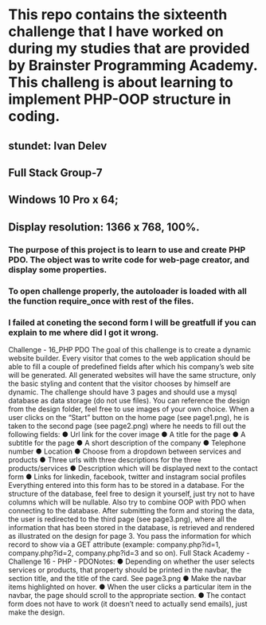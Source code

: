 # This repo contains the sixteenth challenge that I have worked on during my studies that are provided by Brainster Programming Academy. This challeng is about learning to implement PHP-OOP structure in coding.

## stundet: Ivan Delev

## Full Stack Group-7

## Windows 10 Pro x 64; 
## Display resolution: 1366 x 768, 100%.

### The purpose of this project is to learn to use and create PHP PDO. The object was to write code for web-page creator, and display some properties.
 
### To open challenge properly, the autoloader is loaded with all the function require_once with rest of the files.

### I failed at coneting the second form I will be greatfull if you can explain to me where did I got it wrong.

Challenge - 16_PHP PDO
The goal of this challenge is to create a dynamic website builder. Every visitor
that comes to the web application should be able to fill a couple of
predefined fields after which his company’s web site will be generated. All
generated websites will have the same structure, only the basic styling and
content that the visitor chooses by himself are dynamic.
The challenge should have 3 pages and should use a mysql database as data
storage (do not use files). You can reference the design from the design
folder, feel free to use images of your own choice.
When a user clicks on the “Start” button on the home page (see page1.png),
he is taken to the second page (see page2.png) where he needs to fill out the
following fields:
● Url link for the cover image
● A title for the page
● A subtitle for the page
● A short description of the company
● Telephone number
● Location
● Choose from a dropdown between services and products
● Three urls with three descriptions for the three products/services
● Description which will be displayed next to the contact form
● Links for linkedin, facebook, twitter and instagram social profiles
Everything entered into this form has to be stored in a database. For the
structure of the database, feel free to design it yourself, just try not to have
columns which will be nullable. Also try to combine OOP with PDO when
connecting to the database.
After submitting the form and storing the data, the user is redirected to the
third page (see page3.png), where all the information that has been stored in
the database, is retrieved and rendered as illustrated on the design for page 3.
You pass the information for which record to show via a GET attribute
(example: company.php?id=1, company.php?id=2, company.php?id=3 and so
on).
Full Stack Academy - Challenge 16 - PHP - PDONotes:
● Depending on whether the user selects services or products, that
property should be printed in the navbar, the section title, and the title
of the card. See page3.png
● Make the navbar items highlighted on hover.
● When the user clicks a particular item in the navbar, the page should
scroll to the appropriate section.
● The contact form does not have to work (it doesn’t need to actually
send emails), just make the design.

